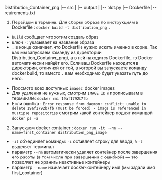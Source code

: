Distribution_Container_png
|-- src
|   |-- output
|   |-- plot.py
|-- Dockerfile 
|-- reuirements.txt
1. Перейдем в термина. Для сборки образа по инструкциям в Dockerfile : ```docker build -t distribution_png .```  
* ```build``` сообщает что хотим создать образ
* ключ ```-t``` указывает на название образа
* ```.``` в конце означает, что Dockerfile нужно искать именно в корне. Так как мы запускаем команду из директории Distribution_Container_png/, а в ней находится Dockerfile, то Docker автоматически найдёт его. Если ваш Dockerfile находится в директории, отличной от той, в которой вы запускаете команду docker build, то вместо ```.``` вам необходимо будет указать путь до него.
- Просмотр всех доступных ```images```: docker images
- Для удаления не нужных, смотрим ```IMAGE ID``` и прописываем в терминале: ```docker rmi 19af1792b7fb```
- Если ошибка : ```Error response from daemon: conflict: unable to delete 19af1792b7fb (must be forced) - image is referenced in multiple repositories```  смотрим какой контейнер поднят командой ```docker ps -a```
 
2. Запускаем docker container : ```docker run -it --rm --name=first_container distribution_png_image```
* ```-it``` объединяет команды: ```-i``` оставляет строку для ввода, а ```-t``` выделяет терминал
* параметр ```--rm``` автоматически удаляет контейнер после завершения его работы (в том числе при завершении с   ошибкой) — это позволяет не хранить неактивные контейнеры
* параметр ```--name``` назначает docker-контейнеру имя (мы задали имя first_container)
